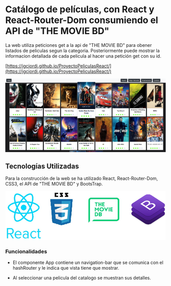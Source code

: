# Catálogo de películas, con React y React-Router-Dom consumiendo el API de "THE MOVIE BD"

La web utiliza peticiones get a la api de "THE MOVIE BD" para obener listados de peliculas segun la categoria. Posteriormente puede mostrar la informacion detallada de cada pelicula al hacer una petición get con su id.

[https://jgcjordi.github.io/ProyectoPeliculasReact/](https://jgcjordi.github.io/ProyectoPeliculasReact/)

![image](https://raw.githubusercontent.com/jgcjordi/ProyectoPeliculasReact/master/readme/portada.png)

## Tecnologías Utilizadas

Para la construcción de la web se ha utilizado React, React-Router-Dom, CSS3, el API de "THE MOVIE BD" y BootsTrap.

![image](https://raw.githubusercontent.com/jgcjordi/ProyectoPeliculasReact/master/readme/imagenTecnologias.png)

### Funcionalidades

* El componente App contiene un navigation-bar que se comunica con el hashRouter y le indica que vista tiene que mostrar.

* Al seleccionar una pelicula del catalogo se muestran sus detalles.
